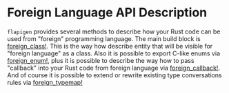 # Foreign Language API Description

`flapigen` provides several methods to describe how your Rust code can be used
from "foreign" programming language. The main build block is [foreign_class!](./foreign-class.md).
This is the way how describe entity that will be visible for "foreign language" as a class.
Also it is possible to export C-like enums via [foreign_enum!](./foreign-enum.md), plus it is possible to describe the
way how to pass "callback" into your Rust code from foreign language via [foreign_callback!](./foreign-callback.md).
And of course it is possible to extend or rewrite existing type conversations rules via [foreign_typemap!](./foreign-typemap.md)
